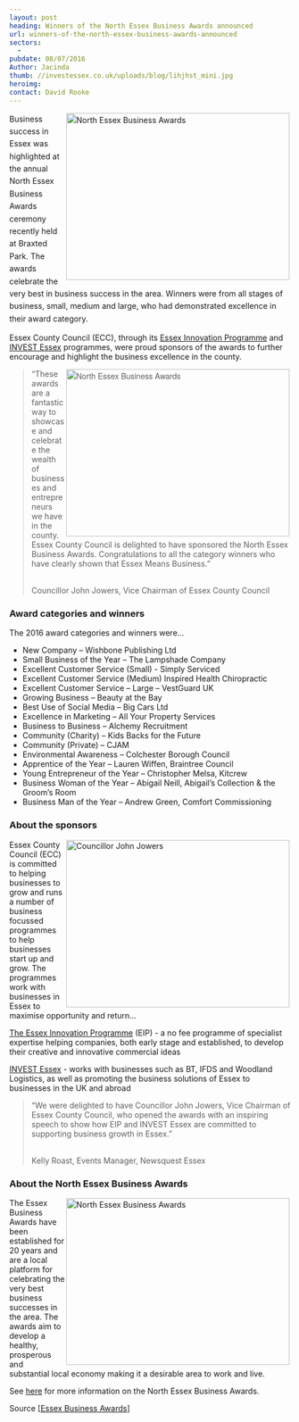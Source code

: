 ```yaml
---
layout: post
heading: Winners of the North Essex Business Awards announced
url: winners-of-the-north-essex-business-awards-announced
sectors:
  -  
pubdate: 08/07/2016
Author: Jacinda
thumb: //investessex.co.uk/uploads/blog/lihjhst_mini.jpg
heroimg: 
contact: David Rooke
---
```

<p><span style='line-height: 1.6;'><img alt='North Essex Business Awards' src='http://www.investessex.co.uk/uploads/about/lihjhst_400.jpg' style='width: 400px; height: 299px; margin-left: 2px; margin-right: 2px; float: right;'/>Business success in Essex was highlighted at the annual North Essex Business Awards ceremony recently held at Braxted Park. The awards celebrate the very best in business success in the area. Winners were from all stages of business, small, medium and large, who had demonstrated excellence in their award category.</span></p><p>Essex County Council (ECC), through its <a href='http://essexinnovation.co.uk/' target='_blank'>Essex Innovation Programme</a> and <a href='../index.html' target='_blank'>INVEST Essex</a> programmes, were proud sponsors of the awards to further encourage and highlight the business excellence in the county.</p><blockquote><img alt='North Essex Business Awards' src='http://www.investessex.co.uk/uploads/about/IMG_0540_400.jpg' style='font-family: HelveticaNeue, sans-serif; font-style: normal; line-height: 20.8px; width: 400px; height: 300px; margin-left: 2px; margin-right: 2px; float: right;'/><p>“These awards are a fantastic way to showcase and celebrate the wealth of businesses and entrepreneurs we have in the county. Essex County Council is delighted to have sponsored the North Essex Business Awards. Congratulations to all the category winners who have clearly shown that Essex Means Business.”</p><p><br/>Councillor John Jowers, Vice Chairman of Essex County Council</p></blockquote><h3>Award categories and winners</h3><p>The 2016 award categories and winners were…</p><ul><li>New Company – Wishbone Publishing Ltd</li><li>Small Business of the Year – The Lampshade Company</li><li>Excellent Customer Service (Small) - Simply Serviced</li><li>Excellent Customer Service (Medium) Inspired Health Chiropractic</li><li>Excellent Customer Service – Large – VestGuard UK</li><li>Growing Business – Beauty at the Bay</li><li>Best Use of Social Media – Big Cars Ltd</li><li>Excellence in Marketing – All Your Property Services</li><li>Business to Business – Alchemy Recruitment</li><li>Community (Charity) – Kids Backs for the Future</li><li>Community (Private) – CJAM</li><li>Environmental Awareness – Colchester Borough Council</li><li>Apprentice of the Year – Lauren Wiffen, Braintree Council</li><li>Young Entrepreneur of the Year – Christopher Melsa, Kitcrew</li><li>Business Woman of the Year – Abigail Neill, Abigail’s Collection &amp; the Groom’s Room</li><li>Business Man of the Year – Andrew Green, Comfort Commissioning</li></ul><h3>About the sponsors</h3><p><img alt='Councillor John Jowers' src='http://www.investessex.co.uk/uploads/about/Cllr_Jowers_400.jpg' style='width: 400px; height: 300px; margin-left: 2px; margin-right: 2px; float: right;'/>Essex County Council (ECC) is committed to helping businesses to grow and runs a number of business focussed programmes to help businesses start up and grow. The programmes work with businesses in Essex to maximise opportunity and return…</p><p><a href='http://essexinnovation.co.uk/' target='_blank'>The Essex Innovation Programme</a> (EIP) - a no fee programme of specialist expertise helping companies, both early stage and established, to develop their creative and innovative commercial ideas</p><p><a href='http://www.investessex.co.uk/' target='_blank'>INVEST Essex</a> - works with businesses such as BT, IFDS and Woodland Logistics, as well as promoting the business solutions of Essex to businesses in the UK and abroad</p><blockquote><p>“We were delighted to have Councillor John Jowers, Vice Chairman of Essex County Council, who opened the awards with an inspiring speech to show how EIP and INVEST Essex are committed to supporting business growth in Essex.”</p><p><br/>Kelly Roast, Events Manager, Newsquest Essex</p></blockquote><h3>About the North Essex Business Awards</h3><p><img alt='North Essex Business Awards' src='http://www.investessex.co.uk/uploads/about/CO117361__075BIZ_AWARDS__700.jpg' style='line-height: 20.8px; width: 400px; height: 299px; margin-left: 2px; margin-right: 2px; float: right;'/></p><p>The Essex Business Awards have been established for 20 years and are a local platform for celebrating the very best business successes in the area. The awards aim to develop a healthy, prosperous and substantial local economy making it a desirable area to work and live.</p><p>See <a href='http://www.essexbusinessawards.co.uk/' target='_blank'>here</a> for more information on the North Essex Business Awards.</p><p>Source [<a href='http://www.essexbusinessawards.co.uk/' target='_blank'>Essex Business Awards</a>]</p>